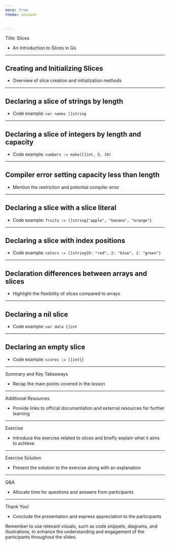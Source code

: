 ```yaml
---
marp: true
theme: uncover


---
```

Title: Slices
- An Introduction to Slices in Go

---
## Creating and Initializing Slices
- Overview of slice creation and initialization methods

---
## Declaring a slice of strings by length
- Code example: `var names []string`

---
## Declaring a slice of integers by length and capacity
- Code example: `numbers := make([]int, 5, 10)`

---
## Compiler error setting capacity less than length
- Mention the restriction and potential compiler error

---
## Declaring a slice with a slice literal
- Code example: `fruits := []string{"apple", "banana", "orange"}`

---
## Declaring a slice with index positions
- Code example: `colors := []string{0: "red", 2: "blue", 1: "green"}`

---
## Declaration differences between arrays and slices
- Highlight the flexibility of slices compared to arrays

---
## Declaring a nil slice
- Code example: `var data []int`

---
## Declaring an empty slice
- Code example: `scores := []int{}`

---
Summary and Key Takeaways
- Recap the main points covered in the lesson

---
Additional Resources
- Provide links to official documentation and external resources for further learning

---
Exercise
- Introduce the exercise related to slices and briefly explain what it aims to achieve

---
Exercise Solution
- Present the solution to the exercise along with an explanation

---
Q&A
- Allocate time for questions and answers from participants

---
Thank You!
- Conclude the presentation and express appreciation to the participants

Remember to use relevant visuals, such as code snippets, diagrams, and illustrations, to enhance the understanding and engagement of the participants throughout the slides.